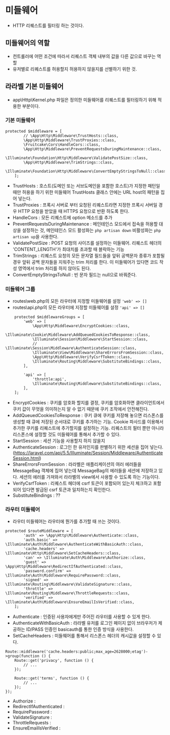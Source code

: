 # 미들웨어
- HTTP 리퀘스트를 필터링 하는 것이다. 

## 미들웨어의 역할
- 컨트롤러에 어떤 조건에 따라서 리퀘스트 객체 내부의 값을 다른 값으로 바꾸는 역할
- 유저별로 리퀘스트를 허용할지 허용하지 않을지를 선별하기 위한 것.

## 라라벨 기본 미들웨어
- app\Http\Kernel.php 파일은 정의한 미들웨어를 리퀘스트를 필터링하기 위해 적용한 부분이다.

### 기본 미들웨어
```
protected $middleware = [
        // \App\Http\Middleware\TrustHosts::class,
        \App\Http\Middleware\TrustProxies::class,
        \Fruitcake\Cors\HandleCors::class,
        \App\Http\Middleware\PreventRequestsDuringMaintenance::class,
        \Illuminate\Foundation\Http\Middleware\ValidatePostSize::class,
        \App\Http\Middleware\TrimStrings::class,
        \Illuminate\Foundation\Http\Middleware\ConvertEmptyStringsToNull::class,
    ];
```
- TrustHosts : 호스트(도메인 또는 서브도메인을 포함한 호스트)가 지정한 패턴일 때만 허용을 하기 위한 미들웨어 TrustHosts 클래스 안에는 URL host의 패턴을 집어 넣는다.
- TrustProxies : 프록시 서버로 부터 요청된 리퀘스트라면 지정한 프록시 서버일 경우 HTTP 요청을 받았을 때 HTTPS 요청으로 반환 하도록 한다.
- HandleCors : 모든 리퀘스트에 option 메소드를 추가
- PreventRequestsDuringMaintenance : 메인테인스 모드에서 접속을 허용할 대상을 설정하는 것, 메인테인스 모드 활성화는 `php artisan down` 비활성화는 `php artisan up`을 사용한다.
- ValidatePostSize : POST 요청의 사이즈를 설정하는 미들웨어. 리퀘스트 헤더의 'CONTENT_LENGTH'가 최대치를 초과할 때 블락하는 기능
- TrimStrings : 리퀘스트 요청의 모든 문자열 필드들을 앞뒤 공백문자 종류가 포함될 경우 앞뒤 공백 문자들을 지워주는 trim 처리를 한다. 이 미들웨어가 있다면 코드 작성 영역에서 trim 처리를 하지 않아도 된다.
- ConvertEmptyStringsToNull : 빈 문자 필드는 null으로 바꿔준다.

### 미들웨어 그룹
- routes\web.php의 모든 라우터에 지정할 미들웨어를 설정 `'web' => []`
- routes\api.php의 모든 라우터에 지정할 미들웨어를 설정 `'api' => []`

```
    protected $middlewareGroups = [
        'web' => [
            \App\Http\Middleware\EncryptCookies::class,
            \Illuminate\Cookie\Middleware\AddQueuedCookiesToResponse::class,
            \Illuminate\Session\Middleware\StartSession::class,
            // \Illuminate\Session\Middleware\AuthenticateSession::class,
            \Illuminate\View\Middleware\ShareErrorsFromSession::class,
            \App\Http\Middleware\VerifyCsrfToken::class,
            \Illuminate\Routing\Middleware\SubstituteBindings::class,
        ],

        'api' => [
            'throttle:api',
            \Illuminate\Routing\Middleware\SubstituteBindings::class,
        ],
    ];
```
- EncryptCookies : 쿠키를 암호화 할지를 결정, 쿠키를 암호화하면 클라이언트에서 쿠키 값이 무엇을 의미하는지 알 수 없기 때문에 쿠키 조작에서 안전해진다.
- AddQueuedCookiesToResponse : 쿠키 큐에 쿠키를 저장해 놓으면 리스폰스를 생성할 때 큐에 저장된 순서대로 쿠키를 추가하는 기능. Cookie 파사드를 이용해서 추가한 쿠키를 리퀘스트에 추가할지를 설정하는 기능. 리퀘스트의 필터 뿐만 아니라 리스폰스에 설정할 것도 미들웨어를 통해서 추가할 수 있다. 
- StartSession : 세션 기능을 사용할지 하지 않을지
- AuthenticateSession : 로그인 한 유저인지를 판별하기 위한 세션을 집어 넣는다. (https://laravel.com/api/5.5/Illuminate/Session/Middleware/AuthenticateSession.html)
- ShareErrorsFromSession : 라라벨은 애플리케이션의 여러 에러들을 MessageBag 객체에 집어 넣는데 MessageBag의 에러들을 세션에 저장하고 있다. 세션의 에러를 가져와서 라라벨의 view에서 사용할 수 있도록 하는 기능이다.
- VerifyCsrfToken : 리퀘스트 헤더에 csrf 토큰이 포함되어 있는지 체크하고 포함되어 있다면 발급된 csrf 토큰과 일치하는지 확인한다.
- SubstituteBindings : ??


### 라우터 미들웨어
- 라우터 미들웨어는 라우터에 뭔가를 추가할 때 쓰는 것이다. 
```
protected $routeMiddleware = [
        'auth' => \App\Http\Middleware\Authenticate::class,
        'auth.basic' => \Illuminate\Auth\Middleware\AuthenticateWithBasicAuth::class,
        'cache.headers' => \Illuminate\Http\Middleware\SetCacheHeaders::class,
        'can' => \Illuminate\Auth\Middleware\Authorize::class,
        'guest' => \App\Http\Middleware\RedirectIfAuthenticated::class,
        'password.confirm' => \Illuminate\Auth\Middleware\RequirePassword::class,
        'signed' => \Illuminate\Routing\Middleware\ValidateSignature::class,
        'throttle' => \Illuminate\Routing\Middleware\ThrottleRequests::class,
        'verified' => \Illuminate\Auth\Middleware\EnsureEmailIsVerified::class,
    ];
```
- Authenticate : 인증된 사용자에게만 주어진 라우터를 사용할 수 있게 한다.
- AuthenticateWithBasicAuth : 라라벨 유저를 로그인 페이지 없이 브라우저가 제공하는 ID/PASS 인증인 basicauth를 통한 인증 방식을 사용한다.
- SetCacheHeaders : 미들웨어를 통해서 리스폰스 헤더의 캐시값을 설정할 수 있다.
```
Route::middleware('cache.headers:public;max_age=2628000;etag')->group(function () {
    Route::get('privacy', function () {
        // ...
    });

    Route::get('terms', function () {
        // ...
    });
});
```
- Authorize : 
- RedirectIfAuthenticated : 
- RequirePassword : 
- ValidateSignature : 
- ThrottleRequests : 
- EnsureEmailIsVerified : 

